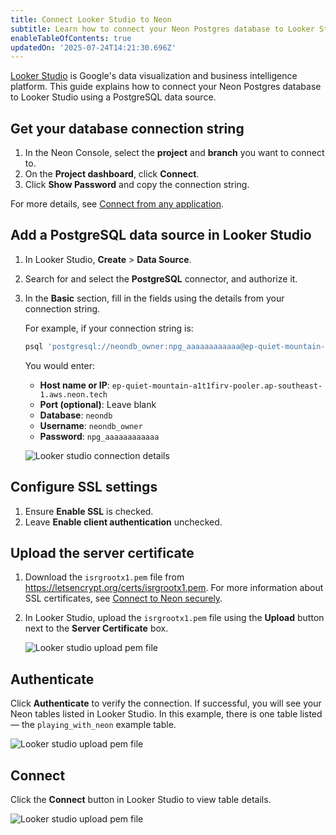 ```yaml
---
title: Connect Looker Studio to Neon
subtitle: Learn how to connect your Neon Postgres database to Looker Studio
enableTableOfContents: true
updatedOn: '2025-07-24T14:21:30.696Z'
---
```


[Looker Studio](https://lookerstudio.google.com/) is Google's data visualization and business intelligence platform. This guide explains how to connect your Neon Postgres database to Looker Studio using a PostgreSQL data source.

<Steps>

## Get your database connection string

1. In the Neon Console, select the **project** and **branch** you want to connect to.
2. On the **Project dashboard**, click **Connect**.
3. Click **Show Password** and copy the connection string.

For more details, see [Connect from any application](/docs/connect/connect-from-any-app).

## Add a PostgreSQL data source in Looker Studio

1. In Looker Studio, **Create** > **Data Source**.
2. Search for and select the **PostgreSQL** connector, and authorize it.
3. In the **Basic** section, fill in the fields using the details from your connection string.

    For example, if your connection string is:

    ```bash
    psql 'postgresql://neondb_owner:npg_aaaaaaaaaaaa@ep-quiet-mountain-a1t1firv-pooler.ap-southeast-1.aws.neon.tech/neondb?sslmode=require&channel_binding=require'
    ```

    You would enter:

    - **Host name or IP**: `ep-quiet-mountain-a1t1firv-pooler.ap-southeast-1.aws.neon.tech`
    - **Port (optional)**: Leave blank
    - **Database**: `neondb`
    - **Username**: `neondb_owner`
    - **Password**: `npg_aaaaaaaaaaaa`

    ![Looker studio connection details](/docs/connect/ls_connection_details.png)

## Configure SSL settings

1. Ensure **Enable SSL** is checked.
2. Leave **Enable client authentication** unchecked.

## Upload the server certificate

1. Download the `isrgrootx1.pem` file from https://letsencrypt.org/certs/isrgrootx1.pem. For more information about SSL certificates, see [Connect to Neon securely](/docs/connect/connect-securely).
2. In Looker Studio, upload the `isrgrootx1.pem` file using the **Upload** button next to the **Server Certificate** box.

    ![Looker studio upload pem file](/docs/connect/ls_pem_file.png)

## Authenticate

Click **Authenticate** to verify the connection. If successful, you will see your Neon tables listed in Looker Studio. In this example, there is one table listed — the `playing_with_neon` example table.

![Looker studio upload pem file](/docs/connect/ls_neon_tables.png)

## Connect

Click the **Connect** button in Looker Studio to view table details.

![Looker studio upload pem file](/docs/connect/ls_table_details.png)

</Steps>

<NeedHelp/>
